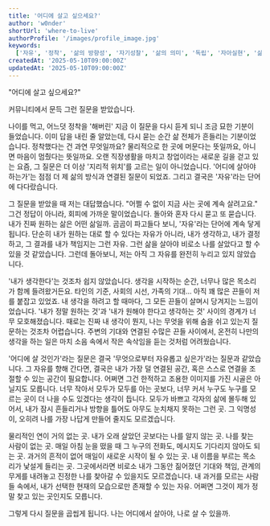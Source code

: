 ```yaml
---
title: '어디에 살고 싶으세요?'
author: 'w0nder'
shortUrl: 'where-to-live'
authorProfile: '/images/profile_image.jpg'
keywords:
  ['자유', '정착', '삶의 방향성', '자기성찰', '삶의 의미', '독립', '자아실현', '삶의 선택', '자기발견', '삶의 변화']
createdAt: '2025-05-10T09:00:00Z'
updatedAt: '2025-05-10T09:00:00Z'
---
```


"어디에 살고 싶으세요?"

커뮤니티에서 문득 그런 질문을 받았습니다.

나이를 먹고, 어느덧 정착을 '해버린' 지금 이 질문을 다시 듣게 되니 조금 묘한 기분이 들었습니다.
이미 답을 내린 줄 알았는데, 다시 묻는 순간 삶 전체가 흔들리는 기분이었습니다.
정착했다는 건 과연 무엇일까요?
물리적으로 한 곳에 머문다는 뜻일까요, 아니면 마음이 멈췄다는 뜻일까요.
오랜 직장생활을 마치고 창업이라는 새로운 길을 걷고 있는 요즘,
그 질문은 더 이상 '지리적 위치'를 고르는 일이 아니었습니다.
'어디에 살아야 하는가'는 점점 더 제 삶의 방식과 연결된 질문이 되었죠.
그리고 결국은 '자유'라는 단어에 다다랐습니다.

그 질문을 받았을 때 저는 대답했습니다.
"어쩔 수 없이 지금 사는 곳에 계속 살려고요."
그건 정답이 아니라, 회피에 가까운 말이었습니다.
돌아와 혼자 다시 묻고 또 묻습니다. 내가 진짜 원하는 삶은 어떤 삶일까.
곰곰이 파고들다 보니,
'자유'라는 단어에 계속 닿게 됩니다.
단순히 내가 원하는 대로 할 수 있다는 자유가 아니라,
내가 생각하고, 내가 결정하고, 그 결과를 내가 책임지는 그런 자유.
그런 삶을 살아야 비로소 나를 살았다고 할 수 있을 것 같았습니다.
그런데 돌아보니, 저는 아직 그 자유를 완전히 누리고 있지 않았습니다.

'내가 생각한다'는 것조차 쉽지 않았습니다.
생각을 시작하는 순간, 너무나 많은 목소리가 함께 들려왔거든요.
타인의 기준, 사회의 시선, 가족의 기대…
아직 꽤 많은 끈들이 저를 붙잡고 있었죠.
내 생각을 하려고 할 때마다, 그 모든 끈들이 살며시 당겨지는 느낌이었습니다.
'내가 정말 원하는 것'과 '내가 원해야 한다고 생각하는 것' 사이의 경계가 너무 모호해졌습니다.
때로는 진짜 내 생각이 뭔지, 나는 무엇을 위해 숨을 쉬고 있는지 질문하는 것조차 어렵습니다.
주변의 기대와 연결된 수많은 끈들 사이에서,
온전히 나만의 생각을 하는 일은 마치 소음 속에서 작은 속삭임을 듣는 것처럼 어려웠습니다.

'어디에 살 것인가'라는 질문은 결국 '무엇으로부터 자유롭고 싶은가'라는 질문과 같았습니다.
그 자유를 향해 간다면, 결국은 내가 가장 덜 연결된 공간, 혹은 스스로 연결을 조절할 수 있는 공간이 필요합니다.
어쩌면 그건 한적하고 조용한 이미지를 가진 시골은 아닐지도 모릅니다.
너무 작아서 모두가 모두를 아는 곳보다,
너무 커서 누구도 누구를 모르는 곳이 더 나을 수도 있겠다는 생각이 듭니다.
모두가 바쁘고 각자의 삶에 몰두해 있어서, 내가 잠시 흔들리거나 방향을 틀어도 아무도 눈치채지 못하는 그런 곳.
그 익명성이, 오히려 나를 가장 나답게 만들어 줄지도 모르겠습니다.

물리적인 연이 거의 없는 곳.
내가 오래 살았던 곳보다는 나를 알지 않는 곳.
나를 찾는 사람이 없는 곳.
매일 아침 눈을 떴을 때 그 누구의 전화도, 메시지도 기다리지 않아도 되는 곳.
과거의 흔적이 없어 매일이 새로운 시작이 될 수 있는 곳.
내 이름을 부르는 목소리가 낯설게 들리는 곳.
그곳에서라면 비로소 내가 그동안 짊어졌던 기대와 책임, 관계의 무게를 내려놓고 진정한 나를 찾아갈 수 있을지도 모르겠습니다.
내 과거를 모르는 사람들 속에서, 내가 선택한 현재의 모습으로만 존재할 수 있는 자유.
어쩌면 그것이 제가 정말 찾고 있는 곳인지도 모릅니다.

그렇게 다시 질문을 곱씹게 됩니다.
나는 어디에서 살아야, 나로 살 수 있을까.
